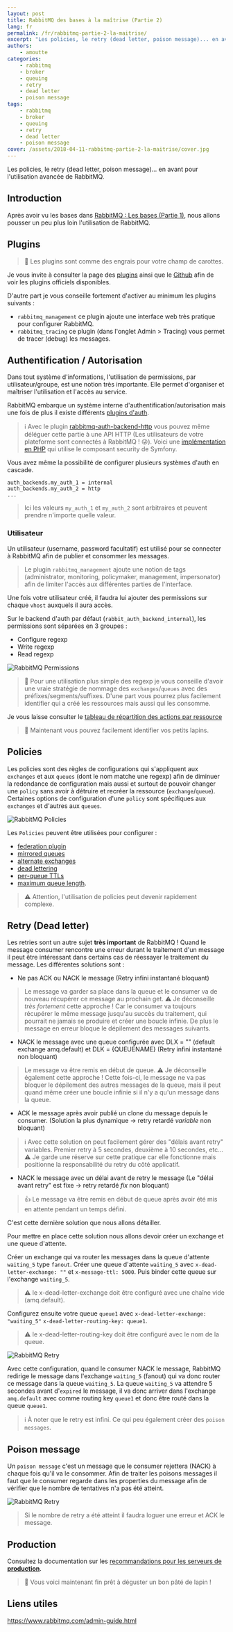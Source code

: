 ```yaml
---
layout: post
title: RabbitMQ des bases à la maîtrise (Partie 2)
lang: fr
permalink: /fr/rabbitmq-partie-2-la-maitrise/
excerpt: "Les policies, le retry (dead letter, poison message)... en avant pour l'utilisation avancée de RabbitMQ."
authors:
    - amoutte
categories:
    - rabbitmq
    - broker
    - queuing
    - retry
    - dead letter
    - poison message
tags:
    - rabbitmq
    - broker
    - queuing
    - retry
    - dead letter
    - poison message
cover: /assets/2018-04-11-rabbitmq-partie-2-la-maitrise/cover.jpg
---
```


Les policies, le retry (dead letter, poison message)... en avant pour l'utilisation avancée de RabbitMQ.

## Introduction

Après avoir vu les bases dans [RabbitMQ : Les bases (Partie 1)](/fr/rabbitmq-partie-1-les-bases/),
nous allons pousser un peu plus loin l'utilisation de RabbitMQ.

## Plugins

> 🥕 Les plugins sont comme des engrais pour votre champ de carottes.

Je vous invite à consulter la page des [plugins](https://www.rabbitmq.com/plugins.html) ainsi que le [Github](https://github.com/rabbitmq)
afin de voir les plugins officiels disponibles.

D'autre part je vous conseille fortement d'activer au minimum les plugins suivants :

* `rabbitmq_management` ce plugin ajoute une interface web très pratique pour configurer RabbitMQ.
* `rabbitmq_tracing` ce plugin (dans l'onglet Admin > Tracing) vous permet de tracer (debug) les messages.

## Authentification / Autorisation

Dans tout système d'informations, l'utilisation de permissions, par utilisateur/groupe, est une notion très importante.
Elle permet d'organiser et maîtriser l'utilisation et l'accès au service.

RabbitMQ embarque un système interne d'authentification/autorisation mais une fois de plus il existe différents [plugins d'auth](https://github.com/rabbitmq?q=rabbitmq-auth).

> ℹ️ Avec le plugin [rabbitmq-auth-backend-http](https://github.com/rabbitmq/rabbitmq-auth-backend-http) vous pouvez même
> déléguer cette partie à une API HTTP (Les utilisateurs de votre plateforme sont connectés à RabbitMQ ! 😜).
> Voici une [implémentation en PHP](https://github.com/symftony/rabbitmq-auth-backend-http-php) qui utilise le composant security de Symfony.

Vous avez même la possibilité de configurer plusieurs systèmes d'auth en cascade.

```
auth_backends.my_auth_1 = internal
auth_backends.my_auth_2 = http
...
```

> Ici les valeurs `my_auth_1` et `my_auth_2` sont arbitraires et peuvent prendre n'importe quelle valeur.

### Utilisateur

Un utilisateur (username, password facultatif) est utilisé pour se connecter à RabbitMQ afin de publier et consommer les messages.

> Le plugin `rabbitmq_management` ajoute une notion de tags (administrator, monitoring, policymaker, management, impersonator)
> afin de limiter l'accès aux différentes parties de l'interface.

Une fois votre utilisateur créé, il faudra lui ajouter des permissions sur chaque `vhost` auxquels il aura accès.

Sur le backend d'auth par défaut (`rabbit_auth_backend_internal`), les permissions sont séparées en 3 groupes :

 * Configure regexp
 * Write regexp
 * Read regexp

![RabbitMQ Permissions]({{site.baseurl}}/assets/2018-04-11-rabbitmq-partie-2-la-maitrise/rabbitmq-permissions.png)

> 🚀 Pour une utilisation plus simple des regexp je vous conseille d'avoir une vraie stratégie de nommage des `exchanges`/`queues`
> avec des préfixes/segments/suffixes. D'une part vous pourrez plus facilement identifier qui a créé les ressources mais aussi qui les consomme.

Je vous laisse consulter le [tableau de répartition des actions par ressource](http://www.rabbitmq.com/access-control.html#permissions)

> 🥕 Maintenant vous pouvez facilement identifier vos petits lapins.

## Policies

Les policies sont des règles de configurations qui s'appliquent aux `exchanges` et aux `queues` (dont le nom matche une regexp) afin de diminuer la redondance de configuration mais aussi et surtout de pouvoir changer une `policy` sans avoir à détruire et recréer la ressource (`exchange`/`queue`).
Certaines options de configuration d'une `policy` sont spécifiques aux `exchanges` et d'autres aux `queues`.

![RabbitMQ Policies]({{site.baseurl}}/assets/2018-04-11-rabbitmq-partie-2-la-maitrise/rabbitmq-policies.png)

Les `Policies` peuvent être utilisées pour configurer :

- [federation plugin](https://www.rabbitmq.com/federation.html)
- [mirrored queues](https://www.rabbitmq.com/ha.html)
- [alternate exchanges](https://www.rabbitmq.com/ae.html)
- [dead lettering](https://www.rabbitmq.com/dlx.html)
- [per-queue TTLs](https://www.rabbitmq.com/ttl.html)
- [maximum queue length](https://www.rabbitmq.com/maxlength.html).

> ⚠️  Attention, l'utilisation de policies peut devenir rapidement complexe.

## Retry (Dead letter)

Les retries sont un autre sujet **très important** de RabbitMQ ! Quand le message consumer rencontre une erreur durant le traitement d'un message il peut être intéressant dans certains cas de réessayer le traitement du message.
Les différentes solutions sont :

- Ne pas ACK ou NACK le message (Retry infini instantané bloquant)

> Le message va garder sa place dans la queue et le consumer va de nouveau récupérer ce message au prochain get.
> ⚠️ Je déconseille *très fortement* cette approche ! Car le consumer va toujours récupérer le même message jusqu'au succès du traitement,
> qui pourrait ne jamais se produire et créer une boucle infinie. De plus le message en erreur bloque le dépilement des messages suivants.

- NACK le message avec une queue configurée avec DLX = "" (default exchange amq.default) et DLK = {QUEUENAME}  (Retry infini instantané non bloquant)

> Le message va être remis en début de queue.
> ⚠️ Je déconseille également cette approche ! Cette fois-ci, le message ne va pas bloquer le dépilement des autres messages de la queue,
> mais il peut quand même créer une boucle infinie si il n'y a qu'un message dans la queue.

- ACK le message après avoir publié un clone du message depuis le consumer. (Solution la plus dynamique -> retry retardé *variable* non bloquant)

> ℹ️ Avec cette solution on peut facilement gérer des "délais avant retry" variables. Premier retry à 5 secondes, deuxième à 10 secondes, etc...
> ⚠️ Je garde une réserve sur cette pratique car elle fonctionne mais positionne la responsabilité du retry du côté applicatif.

- NACK le message avec un délai avant de retry le message (Le "délai avant retry" est fixe -> retry retardé *fix* non bloquant)

> 👍 Le message va être remis en début de queue après avoir été mis en attente pendant un temps défini.

C'est cette dernière solution que nous allons détailler.

Pour mettre en place cette solution nous allons devoir créer un exchange et une queue d'attente.

Créer un exchange qui va router les messages dans la queue d'attente `waiting_5` type `fanout`.
Créer une queue d'attente `waiting_5` avec `x-dead-letter-exchange: ""` et `x-message-ttl: 5000`.
Puis binder cette queue sur l'exchange `waiting_5`.

> ⚠️ le x-dead-letter-exchange doit être configuré avec une chaîne vide (amq.default).

Configurez ensuite votre queue `queue1` avec `x-dead-letter-exchange: "waiting_5"` `x-dead-letter-routing-key: queue1`.

> ⚠️ le x-dead-letter-routing-key doit être configuré avec le nom de la queue.

![RabbitMQ Retry]({{site.baseurl}}/assets/2018-04-11-rabbitmq-partie-2-la-maitrise/rabbitmq-retry.jpg)

Avec cette configuration, quand le consumer NACK le message, RabbitMQ redirige le message dans l'exchange `waiting_5` (fanout)
qui va donc router ce message dans la queue `waiting_5`. La queue `waiting_5` va attendre 5 secondes avant d'`expired` le message,
il va donc arriver dans l'exchange `amq.default` avec comme routing key `queue1` et donc être routé dans la queue `queue1`.

> ℹ️ À noter que le retry est infini. Ce qui peu également créer des `poison messages`.

## Poison message

Un `poison message` c'est un message que le consumer rejettera (NACK) à chaque fois qu'il va le consommer.
Afin de traiter les poisons messages il faut que le consumer regarde dans les properties du message afin de vérifier
que le nombre de tentatives n'a pas été atteint.

![RabbitMQ Retry]({{site.baseurl}}/assets/2018-04-11-rabbitmq-partie-2-la-maitrise/rabbitmq-x-death-header.jpg)

> Si le nombre de retry a été atteint il faudra loguer une erreur et ACK le message.

## Production

Consultez la documentation sur les [recommandations pour les serveurs de **production**](https://www.rabbitmq.com/production-checklist.html).

> 🐇 Vous voici maintenant fin prêt à déguster un bon pâté de lapin !

## Liens utiles
https://www.rabbitmq.com/admin-guide.html
